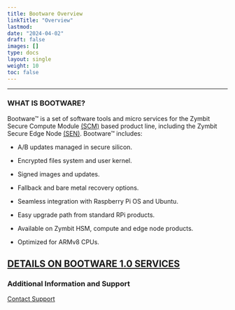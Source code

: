 ```yaml
---
title: Bootware Overview
linkTitle: "Overview"
lastmod:
date: "2024-04-02"
draft: false
images: []
type: docs
layout: single
weight: 10
toc: false
---
```


-----

### WHAT IS BOOTWARE?
Bootware™ is a set of software tools and micro services for the Zymbit Secure Compute Module [(SCM)](https://www.zymbit.com/scm/) based product line, including the Zymbit Secure Edge Node [(SEN)](https://www.zymbit.com/secure-compute-node/). Bootware™ includes:

+ A/B updates managed in secure silicon.

+ Encrypted files system and user kernel.

+ Signed images and updates.

+ Fallback and bare metal recovery options.

+ Seamless integration with Raspberry Pi OS and Ubuntu.

+ Easy upgrade path from standard RPi products.

+ Available on Zymbit HSM, compute and edge node products. 

+ Optimized for ARMv8 CPUs.


## [DETAILS ON BOOTWARE 1.0 SERVICES](https://www.zymbit.com/bootware/)

### Additional Information and Support
    
[Contact Support](mailto:support@zymbit.com)

